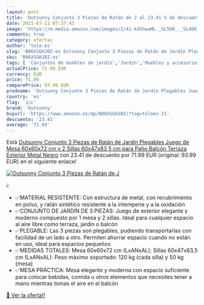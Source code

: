 ```yaml
---
layout: post
title: 'Outsunny Conjunto 3 Piezas de Ratán de J al 23.41 % de descuento'
date: 2021-07-11 07:37:43
image: 'https://m.media-amazon.com/images/I/41-k4ShwaML._SL500_._SL400_.jpg'
comments: true
category: ofertas
author: 'tole.es'
slug: 'B06XSGHJBZ-es Outsunny Conjunto 3 Piezas de Ratán de Jardín Plegables...'
sku: 'B06XSGHJBZ-es'
tags: [ 'Conjuntos de muebles de jardín','Jardín','Muebles y accesorios de jardín','de','juego','mesa','outsunny', ]
actualPrice: 71.99 EUR
currency: EUR
price: 71.99
comparePrice: 93.99 EUR
prodname: 'Outsunny Conjunto 3 Piezas de Ratán de Jardín Plegables Juego de Mesa 60x60x72 cm y 2 Sillas 60x47x83 5 cm para Patio Balcón Terraza Exterior Metal Negro'
country: 'es'
flag: '🇪🇸'
brand: 'Outsunny'
buyurl: 'https://www.amazon.es/dp/B06XSGHJBZ/?tag=tolees-21'
descuento: '23.41'
average: '71.99'
---
```


Está [Outsunny Conjunto 3 Piezas de Ratán de Jardín Plegables Juego de Mesa 60x60x72 cm y 2 Sillas 60x47x83 5 cm para Patio Balcón Terraza Exterior Metal Negro](https://www.amazon.es/dp/B06XSGHJBZ/?tag=tolees-21) con 23.41 de descuento por 71.99 EUR (original: 93.99 EUR) en el siguiente enlace!

[![Outsunny Conjunto 3 Piezas de Ratán de J](https://m.media-amazon.com/images/I/41-k4ShwaML._SL500_._SL400_.jpg)](https://www.amazon.es/dp/B06XSGHJBZ/?tag=tolees-21)

ℹ️:

- ✅MATERIAL RESISTENTE: Con estructura de metal, con recubrimiento en polvo, y ratán sintético resistente a la intemperie y a la oxidación
- ✅CONJUNTO DE JARDÍN DE 3 PIEZAS: Juego de exterior elegante y moderno compuesto por 1 mesa y 2 sillas. Ideal para cualquier espacio al aire libre como terraza, jardín o balcón
- ✅PLEGABLE: Las 3 piezas son plegables, pudiendo transportarlas con facilidad de un lado a otro. Permiten ahorrar espacio cuando no están en uso, ideal para espacios pequeños
- ✅MEDIDAS TOTALES: Mesa 60x60x72 cm (LxANxAL); Sillas 60x47x83,5 cm (LxANxAL): Peso máximo soportado: 120 kg (cada silla) y 50 kg (mesa)
- ✅MESA PRÁCTICA: Mesa elegante y moderna con espacio suficiente para colocar bebidas, comida u otros elementos que necesites tener a mano mientras tomas el aire en el balcón

[🛒 Ver la oferta!!](https://www.amazon.es/dp/B06XSGHJBZ/?tag=tolees-21)
